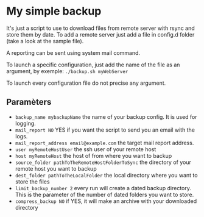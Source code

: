 # My simple backup

It's just a script to use to download files from remote server with rsync and store them by date. To add a remote server just add a file in config.d folder (take a look at the sample file).

A reporting can be sent using system mail command.

To launch a specific configuration, just add the name of the file as an argument, by exemple: `./backup.sh myWebServer`

To launch every configuration file do not precise any argument.

## Paramèters
- `backup_name mybackupName` the name of your backup config. It is used for logging.
- `mail_report NO` YES if you want the script to send you an email with the logs.
- `mail_report_address email@example.com` the target mail report address.
- `user myRemoteHostUser` the ssh user of your remote host
- `host myRemoteHost` the host of from where you want to backup
- `source_folder pathToTheRemoteHostFolderToSync` the directory of your remote host you want to backup
- `dest_folder pathToTheLocalFolder` the local directory where you want to store the files
- `limit_backup_number 2` every run will create a dated backup directory. This is the parameter of the number of dated folders you want to store.
- `compress_backup NO` if YES, it will make an archive with your downloaded directory








